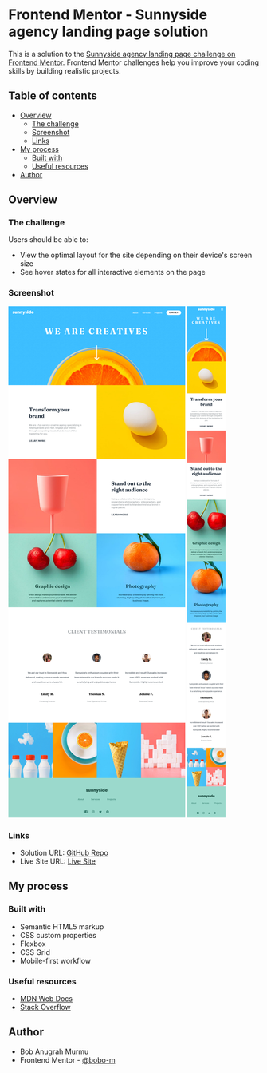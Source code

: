 # Frontend Mentor - Sunnyside agency landing page solution

This is a solution to the [Sunnyside agency landing page challenge on Frontend Mentor](https://www.frontendmentor.io/challenges/sunnyside-agency-landing-page-7yVs3B6ef). Frontend Mentor challenges help you improve your coding skills by building realistic projects.

## Table of contents

- [Overview](#overview)
  - [The challenge](#the-challenge)
  - [Screenshot](#screenshot)
  - [Links](#links)
- [My process](#my-process)
  - [Built with](#built-with)
  - [Useful resources](#useful-resources)
- [Author](#author)

## Overview

### The challenge

Users should be able to:

- View the optimal layout for the site depending on their device's screen size
- See hover states for all interactive elements on the page

### Screenshot

![](./screenshots/desktop-ss.png)
![](./screenshots/mobile-ss.png)

### Links

- Solution URL: [GitHub Repo](https://github.com/bobo-m/Sunnyside-landing-page)
- Live Site URL: [Live Site](https://bobo-m.github.io/Sunnyside-landing-page)

## My process

### Built with

- Semantic HTML5 markup
- CSS custom properties
- Flexbox
- CSS Grid
- Mobile-first workflow


### Useful resources

- [MDN Web Docs](https://developer.mozilla.org/en-US/)
- [Stack Overflow](https://stackoverflow.com/)

## Author

- Bob Anugrah Murmu
- Frontend Mentor - [@bobo-m](https://www.frontendmentor.io/profile/bobo-m)